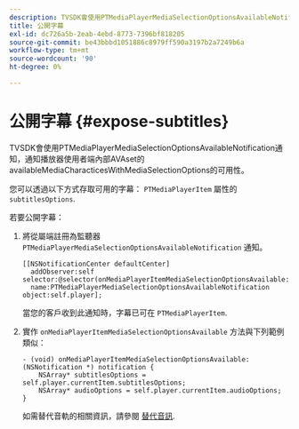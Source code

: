```yaml
---
description: TVSDK會使用PTMediaPlayerMediaSelectionOptionsAvailableNotification通知，通知播放器使用者端內部AVAset的availableMediaCharacticesWithMediaSelectionOptions的可用性。
title: 公開字幕
exl-id: dc726a5b-2eab-4ebd-8773-7396bf818205
source-git-commit: be43bbbd1051886c8979ff590a3197b2a7249b6a
workflow-type: tm+mt
source-wordcount: '90'
ht-degree: 0%

---
```


# 公開字幕 {#expose-subtitles}

TVSDK會使用PTMediaPlayerMediaSelectionOptionsAvailableNotification通知，通知播放器使用者端內部AVAset的availableMediaCharacticesWithMediaSelectionOptions的可用性。

您可以透過以下方式存取可用的字幕： `PTMediaPlayerItem` 屬性的 `subtitlesOptions`.

若要公開字幕：

1. 將從屬端註冊為監聽器 `PTMediaPlayerMediaSelectionOptionsAvailableNotification` 通知。

   ```
   [[NSNotificationCenter defaultCenter]  
     addObserver:self selector:@selector(onMediaPlayerItemMediaSelectionOptionsAvailable:)  
     name:PTMediaPlayerMediaSelectionOptionsAvailableNotification object:self.player];
   ```

   當您的客戶收到此通知時，字幕已可在 `PTMediaPlayerItem`.
1. 實作 `onMediaPlayerItemMediaSelectionOptionsAvailable` 方法與下列範例類似：

   ```
   - (void) onMediaPlayerItemMediaSelectionOptionsAvailable:(NSNotification *) notification { 
       NSArray* subtitlesOptions = self.player.currentItem.subtitlesOptions; 
       NSArray* audioOptions = self.player.currentItem.audioOptions; 
   }
   ```

   如需替代音軌的相關資訊，請參閱  [替代音訊](../alternate-audio/c-psdk-ios-1.4-alternate-audio.md).
